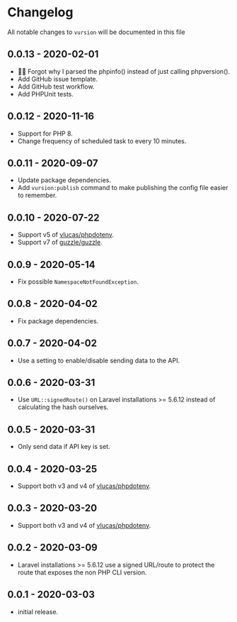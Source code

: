 # Changelog

All notable changes to `vursion` will be documented in this file

## 0.0.13 - 2020-02-01
 - 🤷‍♂️ Forgot why I parsed the phpinfo() instead of just calling phpversion().
 - Add GitHub issue template.
 - Add GitHub test workflow.
 - Add PHPUnit tests.

## 0.0.12 - 2020-11-16
 - Support for PHP 8.
 - Change frequency of scheduled task to every 10 minutes.

## 0.0.11 - 2020-09-07

- Update package dependencies.
- Add `vursion:publish` command to make publishing the config file easier to remember.

## 0.0.10 - 2020-07-22

- Support v5 of [vlucas/phpdotenv](https://github.com/vlucas/phpdotenv).
- Support v7 of [guzzle/guzzle](https://github.com/guzzle/guzzle).

## 0.0.9 - 2020-05-14

- Fix possible `NamespaceNotFoundException`.

## 0.0.8 - 2020-04-02

- Fix package dependencies.

## 0.0.7 - 2020-04-02

- Use a setting to enable/disable sending data to the API.

## 0.0.6 - 2020-03-31

- Use `URL::signedRoute()` on Laravel installations >= 5.6.12 instead of calculating the hash ourselves.

## 0.0.5 - 2020-03-31

- Only send data if API key is set.

## 0.0.4 - 2020-03-25

- Support both v3 and v4 of [vlucas/phpdotenv](https://github.com/vlucas/phpdotenv).

## 0.0.3 - 2020-03-20

- Support both v3 and v4 of [vlucas/phpdotenv](https://github.com/vlucas/phpdotenv).

## 0.0.2 - 2020-03-09

- Laravel installations >= 5.6.12 use a signed URL/route to protect the route that exposes the non PHP CLI version.

## 0.0.1 - 2020-03-03

- initial release.
